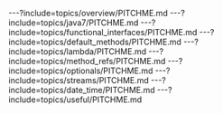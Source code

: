 ---?include=topics/overview/PITCHME.md
---?include=topics/java7/PITCHME.md
---?include=topics/functional_interfaces/PITCHME.md
---?include=topics/default_methods/PITCHME.md
---?include=topics/lambda/PITCHME.md
---?include=topics/method_refs/PITCHME.md
---?include=topics/optionals/PITCHME.md
---?include=topics/streams/PITCHME.md
---?include=topics/date_time/PITCHME.md
---?include=topics/useful/PITCHME.md
